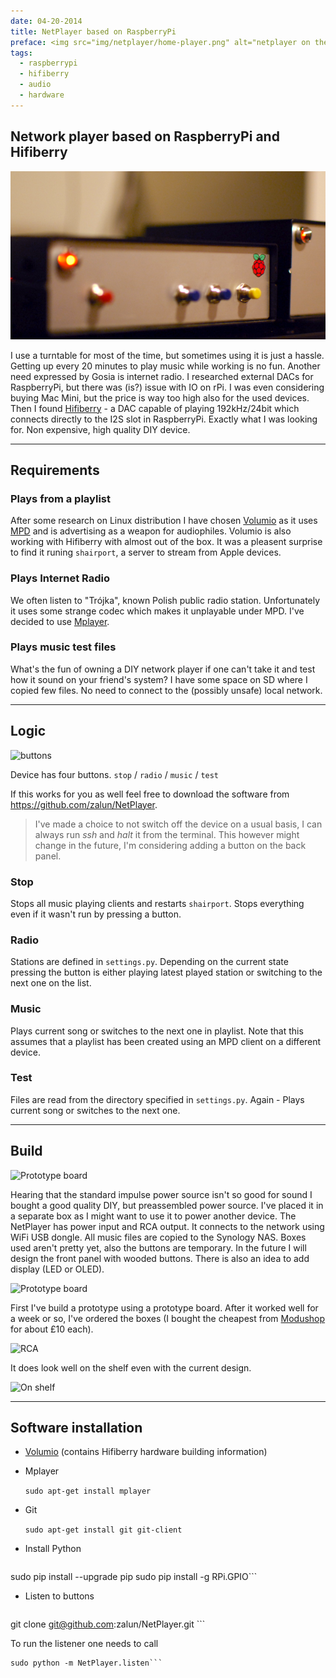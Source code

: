 ```yaml
---
date: 04-20-2014
title: NetPlayer based on RaspberryPi
preface: <img src="img/netplayer/home-player.png" alt="netplayer on the shelf"/><br/>Device navigated by smartphone app or hardware buttons. Plays music from network disc, internet radio and allows streaming from any Apple device via shAirPlay. All in one box. Quality? Up to 192kHz/24bit.
tags:
  - raspberrypi
  - hifiberry
  - audio
  - hardware
---
```


## Network player based on RaspberryPi and Hifiberry

![NetPlayer en face](../img/netplayer/on-shelf-face-4.png)

I use a turntable for most of the time, but sometimes using it is just a hassle. Getting up every 20 minutes to play music while working is no fun. Another need expressed by Gosia is internet radio. I researched external DACs for RaspberryPi, but there was (is?) issue with IO on rPi. I was even considering buying Mac Mini, but the price is way too high also for the used devices. Then I found <a href="http://www.hifiberry.com/" target="_blank">Hifiberry</a> - a DAC capable of playing 192kHz/24bit which connects directly to the I2S slot in RaspberryPi.  Exactly what I was looking for. Non expensive, high quality DIY device.

---

## Requirements

### Plays from a playlist

After some research on Linux distribution I have chosen <a href="http://volumio.org/" target="_blank">Volumio</a> as it uses <a href="http://www.musicpd.org/" target="_blank">MPD</a> and is advertising as a weapon for audiophiles. Volumio is also working with Hifiberry with almost out of the box. It was a pleasent surprise to find it runing ``shairport``, a server to stream from Apple devices.

### Plays Internet Radio

We often listen to "Trójka", known Polish public radio station. Unfortunately it uses some strange codec which makes it unplayable under MPD. I've decided to use <a href="http://mplayerhq.hu" target="_blank">Mplayer</a>.

### Plays music test files

What's the fun of owning a DIY network player if one can't take it and test how it sound on your friend's system? I have some space on SD where I copied few files. No need to connect to the (possibly unsafe) local network.

---

## Logic

![buttons](../img/netplayer/buttons.png)

Device has four buttons. ``stop`` / ``radio`` / ``music`` / ``test``

If this works for you as well feel free to download the software from https://github.com/zalun/NetPlayer.

<blockquote>I've made a choice to not switch off the device on a usual basis, I can always run <i>ssh</i> and <i>halt</i> it from the terminal. This however might change in the future, I'm considering adding a button on the back panel.</blockquote>

### Stop

Stops all music playing clients and restarts ``shairport``. Stops everything even if it wasn't run by pressing a button.

### Radio

Stations are defined in ``settings.py``. Depending on the current state pressing the button is either playing latest played station or switching to the next one on the list.

### Music

Plays current song or switches to the next one in playlist. Note that this assumes that a playlist has been created using an MPD client on a different device.

### Test

Files are read from the directory specified in ``settings.py``. Again - Plays current song or switches to the next one.

---

## Build

![Prototype board](../img/netplayer/board.png)

Hearing that the standard impulse power source isn't so good for sound I bought a good quality DIY, but preassembled power source. I've placed it in a separate box as I might want to use it to power another device. The NetPlayer has power input and RCA output. It connects to the network using WiFi USB dongle. All music files are copied to the Synology NAS. Boxes used aren't pretty yet, also the buttons are temporary. In the future I will design the front panel with wooded buttons. There is also an idea to add display (LED or OLED).

![Prototype board](../img/netplayer/prototype-board-1.png)

First I've build a prototype using a prototype board. After it worked well for a week or so, I've ordered the boxes (I bought the cheapest from <a href="http://modushop.pl/" target="_blank">Modushop</a> for about &pound;10 each).

![RCA](../img/netplayer/open-4-back.png)

It does look well on the shelf even with the current design.

![On shelf](../img/netplayer/on-shelf-face-2.png)


---

## Software installation

* <a href="http://www.hifiberry.com/guides/setting-up-volumio-to-get-great-audio/" target="_blank">Volumio</a> (contains Hifiberry hardware building information)
* Mplayer 

  ```sudo apt-get install mplayer``` 

* Git 

  ```sudo apt-get install git git-client```

* Install Python

  ```sudo apt-get install python-pip python-dev build-essential
sudo pip install --upgrade pip 
sudo pip install -g RPi.GPIO```

* Listen to buttons 

  ```cd ~volumio
git clone git@github.com:zalun/NetPlayer.git ```

  To run the listener one needs to call 

  ```cd ~volumio
sudo python -m NetPlayer.listen```
